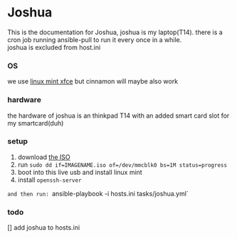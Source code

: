 # Joshua 
This is the documentation for Joshua, joshua is my laptop(T14). 
there is a cron job running ansible-pull to run it every once in a while.  
joshua is excluded from host.ini

### OS
we use [linux mint xfce](https://linuxmint.com/download.php) but cinnamon will maybe also work

### hardware
the hardware of joshua is an thinkpad T14 with an added smart card slot for my smartcard(duh)

### setup 

1. download [the ISO](https://linuxmint.com/download.php)
2. run `sudo dd if=IMAGENAME.iso of=/dev/mmcblk0 bs=1M status=progress`
3. boot into this live usb and install linux mint
4. install `openssh-server` 


`
 and then run: 
`ansible-playbook -i hosts.ini tasks/joshua.yml`

### todo
[] add joshua to hosts.ini